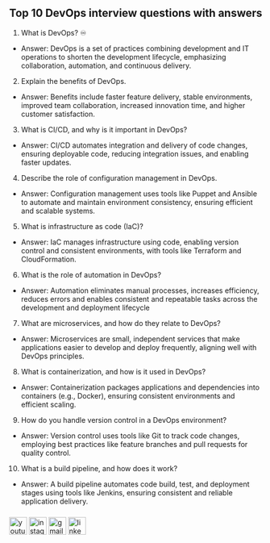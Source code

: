 <h2 align="left">Top 10 DevOps interview questions with answers</h2>



1. What is DevOps? ♾️
- Answer: DevOps is a set of practices combining development and IT operations to shorten the development lifecycle, emphasizing collaboration, automation, and continuous delivery.

2. Explain the benefits of DevOps.
- Answer: Benefits include faster feature delivery, stable environments, improved team collaboration, increased innovation time, and higher customer satisfaction.

3. What is CI/CD, and why is it important in DevOps?
- Answer: CI/CD automates integration and delivery of code changes, ensuring deployable code, reducing integration issues, and enabling faster updates.

4. Describe the role of configuration management in DevOps.
- Answer: Configuration management uses tools like Puppet and Ansible to automate and maintain environment consistency, ensuring efficient and scalable systems.

5. What is infrastructure as code (IaC)?
- Answer: IaC manages infrastructure using code, enabling version control and consistent environments, with tools like Terraform and CloudFormation.

6. What is the role of automation in DevOps?
- Answer: Automation eliminates manual processes, increases efficiency, reduces errors and enables consistent and repeatable tasks across the development and deployment lifecycle

7. What are microservices, and how do they relate to DevOps?
- Answer: Microservices are small, independent services that make applications easier to develop and deploy frequently, aligning well with DevOps principles.

8. What is containerization, and how is it used in DevOps?
- Answer: Containerization packages applications and dependencies into containers (e.g., Docker), ensuring consistent environments and efficient scaling.

9. How do you handle version control in a DevOps environment?
- Answer: Version control uses tools like Git to track code changes, employing best practices like feature branches and pull requests for quality control.

10. What is a build pipeline, and how does it work?
- Answer: A build pipeline automates code build, test, and deployment stages using tools like Jenkins, ensuring consistent and reliable application delivery.


###

<div align="left">
  <a href="https://www.youtube.com/@Techwithpatil."><img src="https://img.shields.io/static/v1?message=Youtube&logo=youtube&label=&color=FF0000&logoColor=white&labelColor=&style=for-the-badge" height="35" alt="youtube logo"  /></a>
  <a href="https://www.instagram.com/techwithpatil"><img src="https://img.shields.io/static/v1?message=Instagram&logo=instagram&label=&color=E4405F&logoColor=white&labelColor=&style=for-the-badge" height="35" alt="instagram logo"  /></a>
  <a href="mailto:YOUR_EMAIL_ADDRESS"><img src="https://img.shields.io/static/v1?message=Gmail&logo=gmail&label=&color=D14836&logoColor=white&labelColor=&style=for-the-badge" height="35" alt="gmail logo"  /></a>
  <a href="https://www.linkedin.com/in/tech-with-patil-781b11289/"><img src="https://img.shields.io/static/v1?message=LinkedIn&logo=linkedin&label=&color=0077B5&logoColor=white&labelColor=&style=for-the-badge" height="35" alt="linkedin logo"  /></a>
</div>

###
